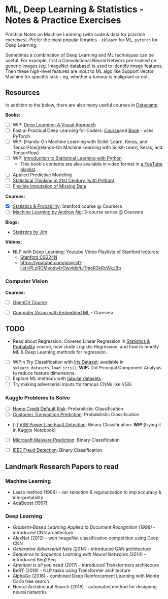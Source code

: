# ML, Deep Learning & Statistics - Notes & Practice Exercises
Practice Notes on Machine Learning (with code &amp; data for practice exercises). Prefer the most popular libraries - `sklearn` for ML, `pytorch` for Deep Learning.

Sometimes a combination of Deep Learning and ML techniques can be useful. For example, first a Convolutional Neural Network pre-trained on generic images (eg. ImageNet database) is used to identify image features. Then these high-level features are input to ML algo like Support Vector Machine for specific task - eg. whether a tumour is malignant or not. 


## Resources
In addition to the below, there are also many useful courses in 
[Datacamp](https://app.datacamp.com/learn/courses).

**Books:**
- [ ] WIP: [Deep Learning: A Visual Approach](DeepLearningVisualApproach/)
- [ ] Fast.ai Practical Deep Learning for Coders: [Course](https://course.fast.ai/)and [Book](https://course.fast.ai/Resources/book.html) - uses PyTorch
- [ ] WIP: [Hands-On Machine Learning with Scikit-Learn, Keras, and TensorFlow](Hands-On Machine Learning with Scikit-Learn, Keras, and TensorFlow)
- [ ] WIP: [Introduction to Statistical Learning with Python](IntroToStatisticalLearning/)
    - This book's contents are also available in video format in [a YouTube playlist](https://www.youtube.com/playlist?list=PLOg0ngHtcqbPTlZzRHA2ocQZqB1D_qZ5V).
- [ ] Applied Predictive Modeling
- [ ] [Statistical Thinking in 21st Century (with Python)](https://statsthinking21.github.io/statsthinking21-python/)
- [ ] [Flexible Imputation of Missing Data](https://stefvanbuuren.name/fimd)

**Courses:**
- [x] [Statistics & Probability](StanfordStatistics/): Stanford course @ Coursera
- [ ] [Machine Learning by Andrew Ng](https://www.coursera.org/specializations/machine-learning-introduction): 3-course series @ Coursera

**Blogs:**
- [Statistics by Jim](https://statisticsbyjim.com/)

**Videos:**
- NLP with Deep Learning: Youtube Video Playlists of Stanford lectures:
    - [Stanford CS224N](https://youtube.com/playlist?list=PLoROMvodv4rMFqRtEuo6SGjY4XbRIVRd4)
    - https://youtube.com/playlist?list=PLoROMvodv4rOwvldxftJTmoR3kRcWkJBp

### Computer Vision
**Courses:**
- [ ] [OpenCV Course](https://courses.opencv.org/courses/course-v1:OpenCV+Bootcamp+CV0/course/)
- [ ] [Computer Vision with Embedded ML](https://www.coursera.org/learn/computer-vision-with-embedded-machine-learning) - Coursera


## TODO
- Read about Regression. Covered Linear Regression in [Statistics & Probability](StanfordStatistics/) course, now study Logistic Regression, and how to modify ML & Deep Learning methods for regression.
- [ ] WIP:n Try Classification with [Iris Dataset](https://www.kaggle.com/datasets/uciml/iris): available in `sklearn.datasets.load_iris()`. **WIP:** Did Principal Component Analysis to reduce feature dimensions.
- [ ] Explore ML methods with [tabular datasets](https://dagshub.com/datasets/tabular/).
- [ ] Try making adverserial inputs for famous CNNs like VGG.

### Kaggle Problems to Solve
- [ ] [Home Credit Default Risk](https://www.kaggle.com/c/home-credit-default-risk): Probabilistic Classification
- [ ] [Customer Transaction Prediction](https://www.kaggle.com/c/santander-customer-transaction-prediction): Probabilistic Classification
- [-] [VSB Power Line Fault Detection](https://www.kaggle.com/c/vsb-power-line-fault-detection): Binary Classification: **WIP** (trying it in Kaggle Notebook)
- [ ] [Microsoft Malware Prediction](https://www.kaggle.com/c/microsoft-malware-prediction): Binary Classification
- [ ] [IEEE Fraud Detection](https://www.kaggle.com/c/ieee-fraud-detection): Binary Classification


## Landmark Research Papers to read

### Machine Learning
- Lasso method (1996) - var selection & regularization to imp accuracy & interpretability
- AdaBoost (1997)

### Deep Learning
- *Gradient-Based Learning Applied to Document Recognition (1998)* - introduced CNN architecture
- AlexNet (2012) - won ImageNet classification competition using Deep CNN
- *Generative Adverserial Nets (2014)* - introduced GAN architecture
- *Sequence to Sequence Learning with Neural Networks (2014)* - introduced Seq2Seq
- *Attention is all you need (2017)* - introduced Transformers architecure
- BeRT (2018) - NLP tasks using Transformer architecture
- AlphaGo (2016) - combined Deep Reinforcement Learning with Monte Carlo tree search
- Neural Architecural Search (2018) - automated method for designing neural networks